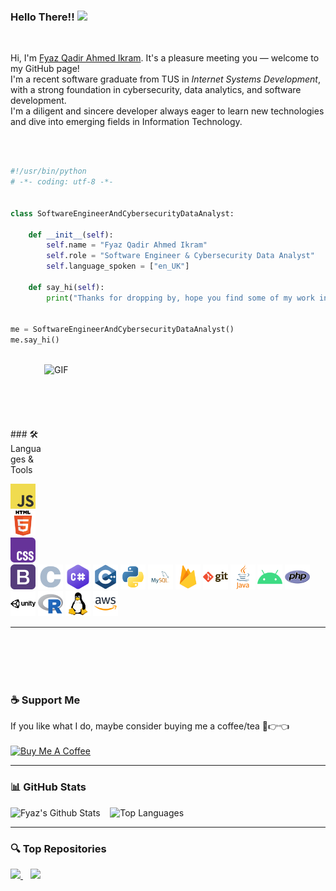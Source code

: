 ### Hello There!! <img src="https://media.giphy.com/media/hvRJCLFzcasrR4ia7z/giphy.gif" width="25px">

<br />

Hi, I'm [Fyaz Qadir Ahmed Ikram](https://fqain.github.io). It's a pleasure meeting you — welcome to my GitHub page!  
I'm a recent software graduate from TUS in *Internet Systems Development*, with a strong foundation in cybersecurity, data analytics, and software development.  
I'm a diligent and sincere developer always eager to learn new technologies and dive into emerging fields in Information Technology.

<br /><br />

```python
#!/usr/bin/python
# -*- coding: utf-8 -*-


class SoftwareEngineerAndCybersecurityDataAnalyst:

    def __init__(self):
        self.name = "Fyaz Qadir Ahmed Ikram"
        self.role = "Software Engineer & Cybersecurity Data Analyst"
        self.language_spoken = ["en_UK"]

    def say_hi(self):
        print("Thanks for dropping by, hope you find some of my work interesting.")


me = SoftwareEngineerAndCybersecurityDataAnalyst()
me.say_hi()
```

<br />

<img align="right" alt="GIF" src="https://github.com/abhisheknaiidu/abhisheknaiidu/blob/master/code.gif?raw=true" width="450" height="300" />
<br /><br /><br /><br /><br /><br />
### 🛠️ Languages & Tools  

<p align="left">
  <img height="40" src="https://raw.githubusercontent.com/github/explore/80688e429a7d4ef2fca1e82350fe8e3517d3494d/topics/javascript/javascript.png" alt="JavaScript" />
  <img height="40" src="https://raw.githubusercontent.com/github/explore/80688e429a7d4ef2fca1e82350fe8e3517d3494d/topics/html/html.png" alt="HTML" />
  <img height="40" src="https://raw.githubusercontent.com/github/explore/80688e429a7d4ef2fca1e82350fe8e3517d3494d/topics/css/css.png" alt="CSS" />
  <img height="40" src="https://raw.githubusercontent.com/github/explore/80688e429a7d4ef2fca1e82350fe8e3517d3494d/topics/bootstrap/bootstrap.png" alt="Bootstrap" />
  <img height="40" src="https://raw.githubusercontent.com/github/explore/5c058a388828bb5fde0bcafd4bc867b5bb3f26f3/topics/c/c.png" alt="C" />
  <img height="40" src="https://raw.githubusercontent.com/github/explore/80688e429a7d4ef2fca1e82350fe8e3517d3494d/topics/csharp/csharp.png" alt="C#" />
  <img height="40" src="https://raw.githubusercontent.com/github/explore/80688e429a7d4ef2fca1e82350fe8e3517d3494d/topics/cpp/cpp.png" alt="C++" />
  <img height="40" src="https://raw.githubusercontent.com/github/explore/80688e429a7d4ef2fca1e82350fe8e3517d3494d/topics/python/python.png" alt="Python" />
  <img height="40" src="https://raw.githubusercontent.com/github/explore/80688e429a7d4ef2fca1e82350fe8e3517d3494d/topics/mysql/mysql.png" alt="MySQL" />
  <img height="40" src="https://raw.githubusercontent.com/github/explore/80688e429a7d4ef2fca1e82350fe8e3517d3494d/topics/firebase/firebase.png" alt="Firebase" />
  <img height="40" src="https://raw.githubusercontent.com/github/explore/80688e429a7d4ef2fca1e82350fe8e3517d3494d/topics/git/git.png" alt="Git" />
  <img height="40" src="https://raw.githubusercontent.com/github/explore/80688e429a7d4ef2fca1e82350fe8e3517d3494d/topics/java/java.png" alt="Java" />
  <img height="40" src="https://raw.githubusercontent.com/github/explore/80688e429a7d4ef2fca1e82350fe8e3517d3494d/topics/android/android.png" alt="Android" />
  <img height="40" src="https://raw.githubusercontent.com/github/explore/80688e429a7d4ef2fca1e82350fe8e3517d3494d/topics/php/php.png" alt="PHP" />
  <img height="40" src="https://raw.githubusercontent.com/github/explore/80688e429a7d4ef2fca1e82350fe8e3517d3494d/topics/unity/unity.png" alt="Unity" />
  <img height="40" src="https://raw.githubusercontent.com/github/explore/80688e429a7d4ef2fca1e82350fe8e3517d3494d/topics/r/r.png" alt="R" />
  <img height="40" src="https://raw.githubusercontent.com/github/explore/80688e429a7d4ef2fca1e82350fe8e3517d3494d/topics/linux/linux.png" alt="Linux" />
  <img height="40" src="https://raw.githubusercontent.com/github/explore/80688e429a7d4ef2fca1e82350fe8e3517d3494d/topics/aws/aws.png" alt="AWS" />
</p>

---
<br /><br /><br /><br />
### ☕ Support Me  

If you like what I do, maybe consider buying me a coffee/tea 🥺👉👈  
<a href="https://www.buymeacoffee.com/fyazikram8Y" target="_blank">
<br />
  <img src="https://cdn.buymeacoffee.com/buttons/v2/default-red.png" alt="Buy Me A Coffee" width="150">
</a>

---

### 📊 GitHub Stats

<p align="left">
  <img src="https://github-readme-stats.vercel.app/api?username=FQAIN&show_icons=true&include_all_commits=true&theme=dark&hide_border=true" alt="Fyaz's Github Stats" height="160"/>
  &nbsp;&nbsp;
  <img src="https://github-readme-stats.vercel.app/api/top-langs/?username=FQAIN&layout=compact&theme=dark&hide_border=true" alt="Top Languages" height="160"/>
</p>

---

### 🔍 Top Repositories

<p align="left">
  <a href="https://github.com/FQAIN/github-readme-stats">
    <img src="https://github-readme-stats.vercel.app/api/pin/?username=FQAIN&repo=GiddyGoat.CodeIgniter&theme=dark" height="130"/>
  </a>
  &nbsp;&nbsp;
  <a href="https://github.com/FQAIN/FQAIN.github.io">
    <img src="https://github-readme-stats.vercel.app/api/pin/?username=FQAIN&repo=SOAM-Sullimar-Academy-of-Music-Enigma-Crackers&theme=dark" height="130"/>
  </a>
</p>
